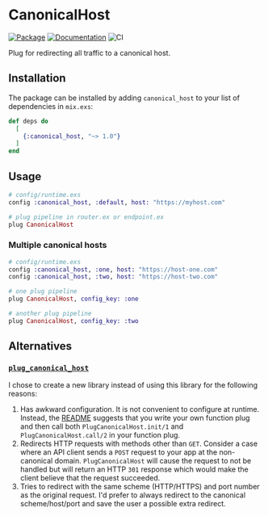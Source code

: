 # CanonicalHost

[![Package](https://img.shields.io/hexpm/v/canonical_host.svg)](https://hex.pm/packages/canonical_host) [![Documentation](http://img.shields.io/badge/hex.pm-docs-green.svg?style=flat)](https://hexdocs.pm/canonical_host) ![CI](https://github.com/balexand/canonical_host/actions/workflows/elixir.yml/badge.svg)

Plug for redirecting all traffic to a canonical host.

## Installation

The package can be installed by adding `canonical_host` to your list of dependencies in `mix.exs`:

```elixir
def deps do
  [
    {:canonical_host, "~> 1.0"}
  ]
end
```

## Usage

```elixir
# config/runtime.exs
config :canonical_host, :default, host: "https://myhost.com"
```

```elixir
# plug pipeline in router.ex or endpoint.ex
plug CanonicalHost
```

### Multiple canonical hosts

```elixir
# config/runtime.exs
config :canonical_host, :one, host: "https://host-one.com"
config :canonical_host, :two, host: "https://host-two.com"
```

```elixir
# one plug pipeline
plug CanonicalHost, config_key: :one

# another plug pipeline
plug CanonicalHost, config_key: :two
```

## Alternatives

### [`plug_canonical_host`](https://hex.pm/packages/plug_canonical_host)

I chose to create a new library instead of using this library for the following reasons:

1. Has awkward configuration. It is not convenient to configure at runtime. Instead, the [README](https://github.com/remi/plug_canonical_host/blob/master/README.md) suggests that you write your own function plug and then call both `PlugCanonicalHost.init/1` and `PlugCanonicalHost.call/2` in your function plug.
2. Redirects HTTP requests with methods other than `GET`. Consider a case where an API client sends a `POST` request to your app at the non-canonical domain. `PlugCanonicalHost` will cause the request to not be handled but will return an HTTP `301` response which would make the client believe that the request succeeded.
3. Tries to redirect with the same scheme (HTTP/HTTPS) and port number as the original request. I'd prefer to always redirect to the canonical scheme/host/port and save the user a possible extra redirect.

